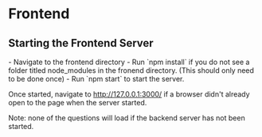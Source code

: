 <h1>Frontend</h1>

<h2>Starting the Frontend Server</h2>
- Navigate to the frontend directory 
- Run `npm install` if you do not see a folder titled node_modules in the fronend directory. (This should only need to be done once)
- Run `npm start` to start the server.

Once started, navigate to http://127.0.0.1:3000/ if a browser didn't already open to the page when the server started.

Note: none of the questions will load if the backend server has not been started. 